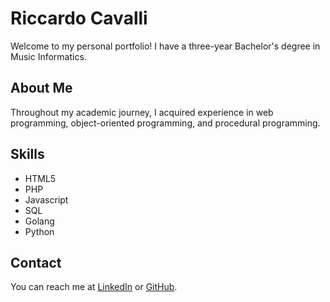 # Riccardo Cavalli
Welcome to my personal portfolio! I have a three-year Bachelor's degree in Music Informatics.

## About Me
Throughout my academic journey, I acquired experience in web programming, object-oriented programming, and procedural programming.

## Skills
- HTML5
- PHP
- Javascript
- SQL
- Golang
- Python

## Contact
You can reach me at [LinkedIn](https://www.linkedin.com/in/riccardo-cavalli00) or [GitHub](https://github.com/riccardo-cavalli).
